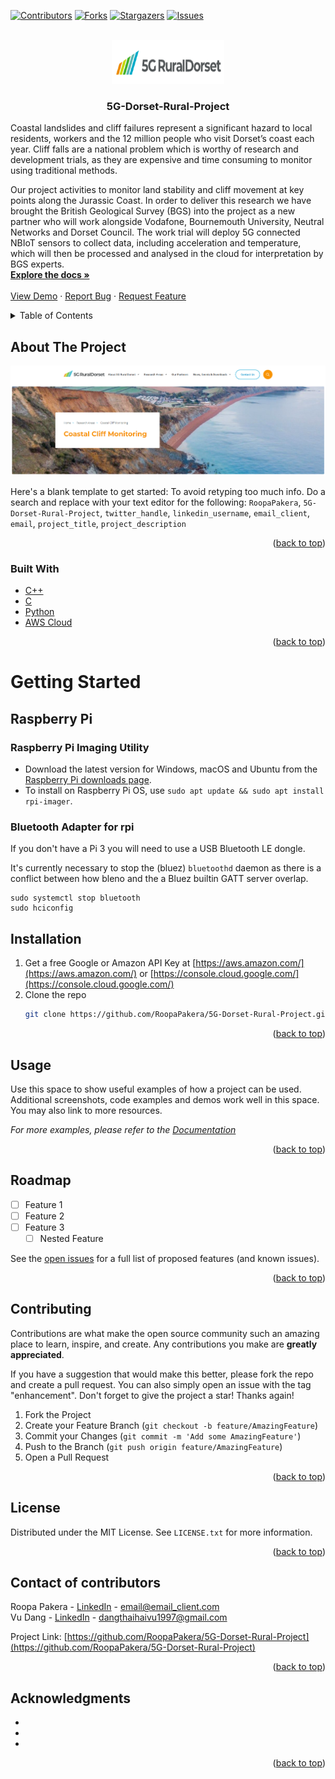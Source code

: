 <div id="top"></div>
<!--
*** Thanks for checking out the Best-README-Template. If you have a suggestion
*** that would make this better, please fork the repo and create a pull request
*** or simply open an issue with the tag "enhancement".
*** Don't forget to give the project a star!
*** Thanks again! Now go create something AMAZING! :D
-->



<!-- PROJECT SHIELDS -->
<!--
*** I'm using markdown "reference style" links for readability.
*** Reference links are enclosed in brackets [ ] instead of parentheses ( ).
*** See the bottom of this document for the declaration of the reference variables
*** for contributors-url, forks-url, etc. This is an optional, concise syntax you may use.
*** https://www.markdownguide.org/basic-syntax/#reference-style-links
-->
[![Contributors][contributors-shield]][contributors-url]
[![Forks][forks-shield]][forks-url]
[![Stargazers][stars-shield]][stars-url]
[![Issues][issues-shield]][issues-url]



<!-- PROJECT LOGO -->
<br />
<div align="center">
  <a href="https://github.com/RoopaPakera/5G-Dorset-Rural-Project">
    <img src="images/5G_logo.png" alt="Logo" width="180" height="70">
  </a>

<h3 align="center">5G-Dorset-Rural-Project</h3>

  <p align="left">
    Coastal landslides and cliff failures represent a significant hazard to local residents, workers and the 12 million people who visit Dorset’s coast each year. Cliff falls are a national problem which is worthy of research and development trials, as they are expensive and time consuming to monitor using traditional methods.
  <p align="left">
Our project activities to monitor land stability and cliff movement at key points along the Jurassic Coast. In order to deliver this research we have brought the British Geological Survey (BGS) into the project as a new partner who will work alongside Vodafone, Bournemouth University, Neutral Networks and Dorset Council. The work trial will deploy 5G connected NBIoT sensors to collect data, including acceleration and temperature, which will then be processed and analysed in the cloud for interpretation by BGS experts.
    <br />
    <a href="https://github.com/RoopaPakera/5G-Dorset-Rural-Project"><strong>Explore the docs »</strong></a>
    <br />
    <br />
    <a href="https://github.com/RoopaPakera/5G-Dorset-Rural-Project">View Demo</a>
    ·
    <a href="https://github.com/RoopaPakera/5G-Dorset-Rural-Project/issues">Report Bug</a>
    ·
    <a href="https://github.com/RoopaPakera/5G-Dorset-Rural-Project/issues">Request Feature</a>
  </p>
</div>



<!-- TABLE OF CONTENTS -->
<details>
  <summary>Table of Contents</summary>
  <ol>
    <li>
      <a href="#about-the-project">About The Project</a>
      <ul>
        <li><a href="#built-with">Built With</a></li>
      </ul>
    </li>
    <li>
      <a href="#getting-started">Getting Started</a>
      <ul>
        <li><a href="#prerequisites">Prerequisites</a></li>
        <li><a href="#installation">Installation</a></li>
      </ul>
    </li>
    <li><a href="#usage">Usage</a></li>
    <li><a href="#roadmap">Roadmap</a></li>
    <li><a href="#contributing">Contributing</a></li>
    <li><a href="#license">License</a></li>
    <li><a href="#contact">Contact</a></li>
    <li><a href="#acknowledgments">Acknowledgments</a></li>
  </ol>
</details>



<!-- ABOUT THE PROJECT -->
## About The Project

[![5G RuralDorset][product-screenshot]](https://5gruraldorset.org/projects/coastal-cliff-monitoring/)

Here's a blank template to get started: To avoid retyping too much info. Do a search and replace with your text editor for the following: `RoopaPakera`, `5G-Dorset-Rural-Project`, `twitter_handle`, `linkedin_username`, `email_client`, `email`, `project_title`, `project_description`

<p align="right">(<a href="#top">back to top</a>)</p>



### Built With

* [C++](http://www.cplusplus.org/)
* [C](https://www.learn-c.org/)
* [Python](https://www.python.org/)
* [AWS Cloud](https://aws.amazon.com/)

<p align="right">(<a href="#top">back to top</a>)</p>



<!-- GETTING STARTED -->
# Getting Started

## Raspberry Pi 

### Raspberry Pi Imaging Utility

- Download the latest version for Windows, macOS and Ubuntu from the [Raspberry Pi downloads page](https://www.raspberrypi.com/software/).
- To install on Raspberry Pi OS, use `sudo apt update && sudo apt install rpi-imager`.

### Bluetooth Adapter for rpi

If you don't have a Pi 3 you will need to use a USB Bluetooth LE dongle.

It's currently necessary to stop the (bluez) `bluetoothd` daemon as there is a conflict between how bleno and the a Bluez builtin GATT server overlap.

 
```
sudo systemctl stop bluetooth
sudo hciconfig
```

## Installation

1. Get a free Google or Amazon API Key at [https://aws.amazon.com/](https://aws.amazon.com/) or [https://console.cloud.google.com/](https://console.cloud.google.com/)
2. Clone the repo
   ```sh
   git clone https://github.com/RoopaPakera/5G-Dorset-Rural-Project.git
   ```

<p align="right">(<a href="#top">back to top</a>)</p>



<!-- USAGE EXAMPLES -->
## Usage

Use this space to show useful examples of how a project can be used. Additional screenshots, code examples and demos work well in this space. You may also link to more resources.

_For more examples, please refer to the [Documentation](https://example.com)_

<p align="right">(<a href="#top">back to top</a>)</p>



<!-- ROADMAP -->
## Roadmap

- [ ] Feature 1
- [ ] Feature 2
- [ ] Feature 3
    - [ ] Nested Feature

See the [open issues](https://github.com/RoopaPakera/5G-Dorset-Rural-Project/issues) for a full list of proposed features (and known issues).

<p align="right">(<a href="#top">back to top</a>)</p>



<!-- CONTRIBUTING -->
## Contributing

Contributions are what make the open source community such an amazing place to learn, inspire, and create. Any contributions you make are **greatly appreciated**.

If you have a suggestion that would make this better, please fork the repo and create a pull request. You can also simply open an issue with the tag "enhancement".
Don't forget to give the project a star! Thanks again!

1. Fork the Project
2. Create your Feature Branch (`git checkout -b feature/AmazingFeature`)
3. Commit your Changes (`git commit -m 'Add some AmazingFeature'`)
4. Push to the Branch (`git push origin feature/AmazingFeature`)
5. Open a Pull Request

<p align="right">(<a href="#top">back to top</a>)</p>



<!-- LICENSE -->
## License

Distributed under the MIT License. See `LICENSE.txt` for more information.

<p align="right">(<a href="#top">back to top</a>)</p>



<!-- CONTACT -->
## Contact of contributors

Roopa Pakera - [LinkedIn](https://www.linkedin.com/in/roopa-pakera-0b48bb233/) - email@email_client.com  
Vu Dang - [LinkedIn](https://www.linkedin.com/in/vudang-2b994911b/) - dangthaihaivu1997@gmail.com

Project Link: [https://github.com/RoopaPakera/5G-Dorset-Rural-Project](https://github.com/RoopaPakera/5G-Dorset-Rural-Project)

<p align="right">(<a href="#top">back to top</a>)</p>



<!-- ACKNOWLEDGMENTS -->
## Acknowledgments

* []()
* []()
* []()

<p align="right">(<a href="#top">back to top</a>)</p>



<!-- MARKDOWN LINKS & IMAGES -->
<!-- https://www.markdownguide.org/basic-syntax/#reference-style-links -->
[contributors-shield]: https://img.shields.io/github/contributors/RoopaPakera/5G-Dorset-Rural-Project.svg?style=for-the-badge
[contributors-url]: https://github.com/RoopaPakera/5G-Dorset-Rural-Project/graphs/contributors
[forks-shield]: https://img.shields.io/github/forks/RoopaPakera/5G-Dorset-Rural-Project.svg?style=for-the-badge
[forks-url]: https://github.com/RoopaPakera/5G-Dorset-Rural-Project/network/members
[stars-shield]: https://img.shields.io/github/stars/RoopaPakera/5G-Dorset-Rural-Project.svg?style=for-the-badge
[stars-url]: https://github.com/RoopaPakera/5G-Dorset-Rural-Project/stargazers
[issues-shield]: https://img.shields.io/github/issues/RoopaPakera/5G-Dorset-Rural-Project.svg?style=for-the-badge
[issues-url]: https://github.com/RoopaPakera/5G-Dorset-Rural-Project/issues

[product-screenshot]: images/Screenshot_5G_Rural.png
